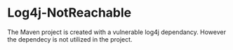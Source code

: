 # Log4j-NotReachable
The Maven project is created with a vulnerable log4j dependancy. However the dependecy is not utilized in the project. 
